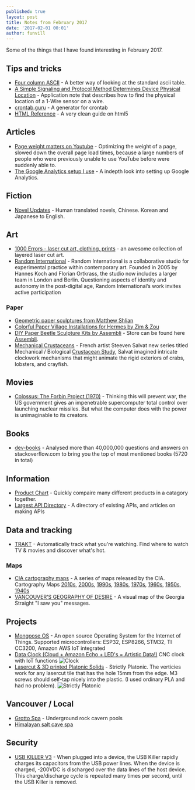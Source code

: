 ```yaml
---
published: true
layout: post
title: Notes from February 2017
date: '2017-02-01 00:01'
author: funvill
---
```


Some of the things that I have found interesting in February 2017.

## Tips and tricks 

- [Four column ASCII](https://garbagecollected.org/2017/01/31/four-column-ascii/) - A better way of looking at the standard ascii table. 
- [A Simple Signaling and Protocol Method Determines Device Physical Location](https://www.maximintegrated.com/en/app-notes/index.mvp/id/4037) - Application note that describes how to find the physical location of a 1-Wire sensor on a wire. 
- [crontab.guru](https://crontab.guru/#0_18_*_*_2) - A generator for crontab
- [HTML Reference](http://htmlreference.io/) - A very clean guide on html5 

## Articles

- [Page weight matters on Youtube](http://blog.chriszacharias.com/page-weight-matters) - Optimizing the weight of a page, slowed down the overall page load times, because a large numbers of people who were previously unable to use YouTube before were suddenly able to.
- [The Google Analytics setup I use](https://philipwalton.com/articles/the-google-analytics-setup-i-use-on-every-site-i-build/) - A indepth look into setting up Google Analytics.

## Fiction 

- [Novel Updates](http://www.novelupdates.com/) - Human translated novels, Chinese. Korean and Japanese to English. 

## Art 

- [1000 Errors - laser cut art, clothing, prints](https://www.facebook.com/1000ErrorsLaserCutArt/) - an awesome collection of layered laser cut art. 
- [Random International](https://random-international.com/work/) - Random International is a collaborative studio for experimental practice within contemporary art. Founded in 2005 by Hannes Koch and Florian Ortkrass, the studio now includes a larger team in London and Berlin. Questioning aspects of identity and autonomy in the post-digital age, Random International’s work invites active participation

### Paper

- [Geometric paper sculptures from Matthew Shlian](http://www.thisiscolossal.com/2017/01/new-geometric-paper-sculptures-from-matthew-shlian/?src=footer)
- [Colorful Paper Village Installations for Hermes by Zim & Zou](http://www.thisiscolossal.com/2017/01/colorful-paper-village-installations-for-hermes-by-zim-zou/) 
- [DIY Paper Beetle Sculpture Kits by Assembli](http://www.thisiscolossal.com/2016/12/diy-paper-beetle-sculpture-kits-by-assembli/) - Store can be found here [Assembli](http://assembli.nl/). 
- [Mechanical Crustaceans](http://www.thisiscolossal.com/2017/02/mechanical-crustaceans-with-clockwork-insides-illustrated-by-steeven-salvat/) - French artist Steeven Salvat new series titled Mechanical / Biological [Crustacean Study](https://www.behance.net/gallery/43068233/Mechanical-Biological-Crustacean-Study), Salvat imagined intricate clockwork mechanisms that might animate the rigid exteriors of crabs, lobsters, and crayfish. 

## Movies 

- [Colossus: The Forbin Project (1970)](http://www.imdb.com/title/tt0064177/) - Thinking this will prevent war, the US government gives an impenetrable supercomputer total control over launching nuclear missiles. But what the computer does with the power is unimaginable to its creators.

## Books 

- [dev-books](http://www.dev-books.com/) - Analysed more than 40,000,000 questions and answers on stackoverflow.com to bring you the top of most mentioned books (5720 in total)

## Information 

- [Product Chart](https://www.productchart.com/) - Quickly compaire many different products in a catagory together. 
- [Largest API Directory](https://www.programmableweb.com/category/all/apis) - A directory of existing APIs, and articles on making APIs 

## Data and tracking 

- [TRAKT](https://trakt.tv) - Automatically track what you're watching. Find where to watch TV & movies and discover what's hot.

### Maps 

- [CIA cartography maps](http://www.smithsonianmag.com/smart-news/cia-celebrating-its-cartography-divisions-75th-anniversary-declassified-maps-180961419/) - A series of maps released by the CIA. Cartography Maps [2010s](https://www.flickr.com/photos/ciagov/sets/72157674854391962), [2000s](https://www.flickr.com/photos/ciagov/sets/72157672693466384), [1990s](https://www.flickr.com/photos/ciagov/sets/72157676264337436), [1980s](https://www.flickr.com/photos/ciagov/sets/72157674886243461), [1970s](https://www.flickr.com/photos/ciagov/sets/72157676360398255), [1960s](https://www.flickr.com/photos/ciagov/sets/72157674853424672), [1950s](https://www.flickr.com/photos/ciagov/sets/72157674885572481), [1940s](https://www.flickr.com/photos/ciagov/sets/72157676359562335)
- [VANCOUVER'S GEOGRAPHY OF DESIRE](https://www.lgeo.co/blog/2017/2/16/vancouvers-geography-of-desire) - A visual map of the Georgia Straight "I saw you" messages. 


## Projects 

- [Mongoose OS](https://mongoose-os.com/) - An open source Operating System for the Internet of Things. Supported microcontrollers: ESP32, ESP8266, STM32, TI CC3200, Amazon AWS IoT integrated
- [Data Clock (Cloud + Amazon Echo + LED's = Artistic Data!)](https://www.instructables.com/id/Data-Clock-Cloud-Amazon-Echo-LEDs-Artistic-Data/) CNC clock with IoT functions ![Clock](http://blog.abluestar.com/public/uploads/clock.jpg "Clock") 
- [Lasercut & 3D printed Platonic Solids](https://www.thingiverse.com/thing:1862570) - Strictly Platonic. The verticies work for any lasercut tile that has the hole 15mm from the edge. M3 screws should self-tap nicely into the plastic. (I used ordinary PLA and had no problem). ![Strictly Platonic](http://blog.abluestar.com/public/uploads/StrictlyPlatonic.jpg "Strictly Platonic") 

## Vancouver / Local 

- [Grotto Spa](http://grottospa.com/) - Underground rock cavern pools 
- [Himalayan salt cave spa](https://www.saltwonder.ca/)

## Security 

- [USB KILLER V3](https://www.usbkill.com/usb-killer/13-usb-killer-v3.html#/2-edition-anonymous_editio) - When plugged into a device, the USB Killer rapidly charges its capacitors from the USB power lines. When the device is charged, -200VDC is discharged over the data lines of the host device. This charge/discharge cycle is repeated many times per second, until the USB Killer is removed.
